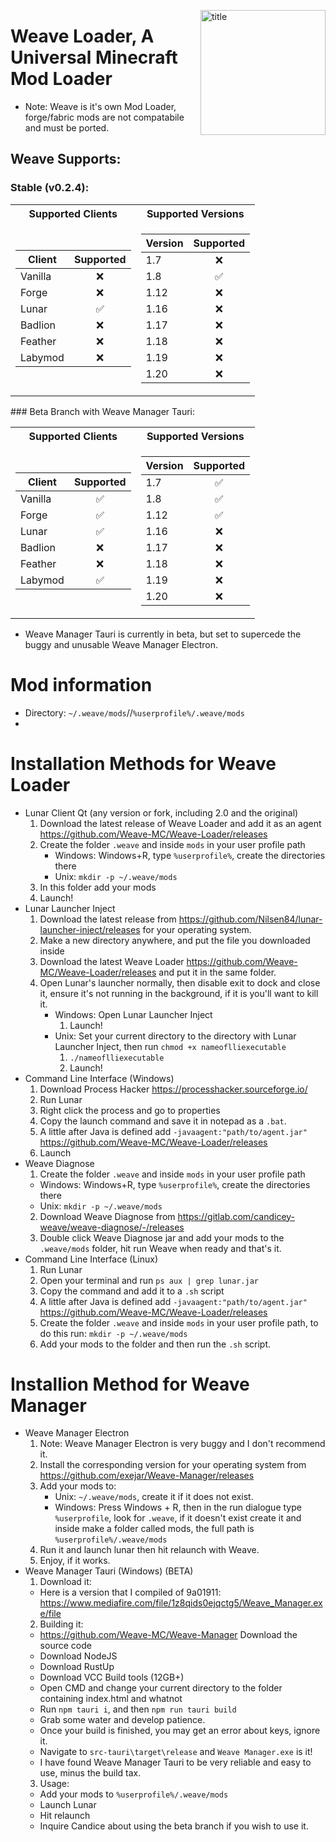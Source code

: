 <img
    align="right" alt="title" width="200px"
    src="https://raw.githubusercontent.com/Weave-MC/.github/master/assets/icon.png"
/>

# Weave Loader, A Universal Minecraft Mod Loader
- Note: Weave is it's own Mod Loader, forge/fabric mods are not compatabile and must be ported.

## Weave Supports:
### Stable (v0.2.4):
<table>
<tr><th>Supported Clients</th><th>Supported Versions</th></tr>
<tr><td>
        
| Client  | Supported |
| ------- | :-------: |
| Vanilla | ❌ |
| Forge   | ❌ |
| Lunar   | ✅ |
| Badlion | ❌ |
| Feather | ❌ |
| Labymod | ❌ |

</td><td>
    
| Version | Supported |
| ------- | :-------: |
| 1.7     | ❌ |
| 1.8     | ✅ |
| 1.12    | ❌ |
| 1.16    | ❌ |
| 1.17    | ❌ |
| 1.18    | ❌ |
| 1.19    | ❌ |
| 1.20    | ❌ |
</td></tr>
</table>
### Beta Branch with Weave Manager Tauri:
<table>
<tr><th>Supported Clients</th><th>Supported Versions</th></tr>
<tr><td>
        
| Client  | Supported |
| ------- | :-------: |
| Vanilla | ✅ |
| Forge   | ✅ |
| Lunar   | ✅ |
| Badlion | ❌ |
| Feather | ❌ |
| Labymod | ✅ |

</td><td>
    
| Version | Supported |
| ------- | :-------: |
| 1.7     | ✅ |
| 1.8     | ✅ |
| 1.12    | ✅ |
| 1.16    | ❌ |
| 1.17    | ❌ |
| 1.18    | ❌ |
| 1.19    | ❌ |
| 1.20    | ❌ |

</td></tr>
</table>

- Weave Manager Tauri is currently in beta, but set to supercede the buggy and unusable Weave Manager Electron.
# Mod information
- Directory: `~/.weave/mods`//`%userprofile%/.weave/mods`
- 
# Installation Methods for Weave Loader
- Lunar Client Qt (any version or fork, including 2.0 and the original)
  1. Download the latest release of Weave Loader and add it as an agent https://github.com/Weave-MC/Weave-Loader/releases
  2. Create the folder `.weave` and inside `mods` in your user profile path
     - Windows: Windows+R, type `%userprofile%`, create the directories there
     - Unix: `mkdir -p ~/.weave/mods`
  3. In this folder add your mods
  4. Launch!
- Lunar Launcher Inject
  1. Download the latest release from https://github.com/Nilsen84/lunar-launcher-inject/releases for your operating system.
  2. Make a new directory anywhere, and put the file you downloaded inside
  3. Download the latest Weave Loader https://github.com/Weave-MC/Weave-Loader/releases and put it in the same folder.
  5. Open Lunar's launcher normally, then disable exit to dock and close it, ensure it's not running in the background, if it is you'll want to kill it.
     - Windows: Open Lunar Launcher Inject
       1. Launch!
     - Unix: Set your current directory to the directory with Lunar Launcher Inject, then run `chmod +x nameoflliexecutable`
       1. `./nameoflliexecutable`
       2. Launch!
- Command Line Interface (Windows)
  1. Download Process Hacker https://processhacker.sourceforge.io/
  2. Run Lunar
  3. Right click the process and go to properties
  4. Copy the launch command and save it in notepad as a `.bat`.
  5. A little after Java is defined add `-javaagent:"path/to/agent.jar"` https://github.com/Weave-MC/Weave-Loader/releases
  6. Launch
 - Weave Diagnose
   1. Create the folder `.weave` and inside `mods` in your user profile path
     - Windows: Windows+R, type `%userprofile%`, create the directories there
     - Unix: `mkdir -p ~/.weave/mods`
   2. Download Weave Diagnose from https://gitlab.com/candicey-weave/weave-diagnose/-/releases
   3. Double click Weave Diagnose jar and add your mods to the `.weave/mods` folder, hit run Weave when ready and that's it.
- Command Line Interface (Linux)
  1. Run Lunar
  2. Open your terminal and run `ps aux | grep lunar.jar`
  3. Copy the command and add it to a `.sh` script
  4. A little after Java is defined add `-javaagent:"path/to/agent.jar"` https://github.com/Weave-MC/Weave-Loader/releases
  5. Create the folder `.weave` and inside `mods` in your user profile path, to do this run: `mkdir -p ~/.weave/mods`
  6. Add your mods to the folder and then run the `.sh` script.
# Installion Method for Weave Manager
- Weave Manager Electron
  1. Note: Weave Manager Electron is very buggy and I don't recommend it.
  2. Install the corresponding version for your operating system from https://github.com/exejar/Weave-Manager/releases
  3. Add your mods to:
     - Unix: `~/.weave/mods`, create it if it does not exist.
     - Windows: Press Windows + R, then in the run dialogue type `%userprofile`, look for `.weave`, if it doesn't exist create it and inside make a folder called mods, the full path is `%userprofile%/.weave/mods`
  4. Run it and launch lunar then hit relaunch with Weave.
  5. Enjoy, if it works.
- Weave Manager Tauri (Windows) (BETA)
   1. Download it:
     - Here is a version that I compiled of 9a01911: https://www.mediafire.com/file/1z8qids0ejqctg5/Weave_Manager.exe/file
   2. Building it:
     - https://github.com/Weave-MC/Weave-Manager Download the source code
     - Download NodeJS
     - Download RustUp
     - Download VCC Build tools (12GB+)
     - Open CMD and change your current directory to the folder containing index.html and whatnot
     - Run `npm tauri i`, and then `npm run tauri build`
     - Grab some water and develop patience.
     - Once your build is finished, you may get an error about keys, ignore it.
     - Navigate to `src-tauri\target\release` and `Weave Manager.exe` is it!
     - I have found Weave Manager Tauri to be very reliable and easy to use, minus the build tax.
   3. Usage:
     - Add your mods to `%userprofile%/.weave/mods`
     - Launch Lunar
     - Hit relaunch
     - Inquire Candice about using the beta branch if you wish to use it.
